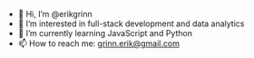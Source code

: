 - 👋 Hi, I’m @erikgrinn
- 👀 I’m interested in full-stack development and data analytics
- 🌱 I’m currently learning JavaScript and Python
- 📫 How to reach me: grinn.erik@gmail.com

<!---
erikgrinn/erikgrinn is a ✨ special ✨ repository because its `README.md` (this file) appears on your GitHub profile.
You can click the Preview link to take a look at your changes.
--->
